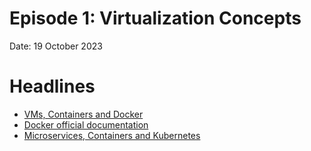 # Episode 1: Virtualization Concepts

Date: 19 October 2023

# Headlines

- [VMs, Containers and Docker](https://www.freecodecamp.org/news/a-beginner-friendly-introduction-to-containers-vms-and-docker-79a9e3e119b/)
- [Docker official documentation](https://docs.docker.com/)
- [Microservices, Containers and Kubernetes](https://goteleport.com/blog/microservices-containers-kubernetes/)
